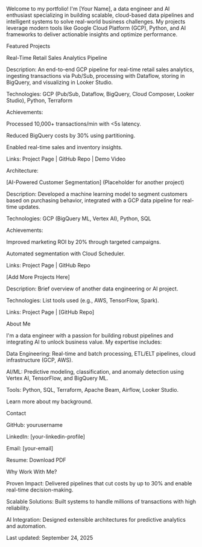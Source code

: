 Welcome to my portfolio! I'm [Your Name], a data engineer and AI enthusiast specializing in building scalable, cloud-based data pipelines and intelligent systems to solve real-world business challenges. My projects leverage modern tools like Google Cloud Platform (GCP), Python, and AI frameworks to deliver actionable insights and optimize performance.

Featured Projects

Real-Time Retail Sales Analytics Pipeline





Description: An end-to-end GCP pipeline for real-time retail sales analytics, ingesting transactions via Pub/Sub, processing with Dataflow, storing in BigQuery, and visualizing in Looker Studio.



Technologies: GCP (Pub/Sub, Dataflow, BigQuery, Cloud Composer, Looker Studio), Python, Terraform



Achievements:





Processed 10,000+ transactions/min with <5s latency.



Reduced BigQuery costs by 30% using partitioning.



Enabled real-time sales and inventory insights.



Links: Project Page | GitHub Repo | Demo Video



Architecture:




[AI-Powered Customer Segmentation] (Placeholder for another project)





Description: Developed a machine learning model to segment customers based on purchasing behavior, integrated with a GCP data pipeline for real-time updates.



Technologies: GCP (BigQuery ML, Vertex AI), Python, SQL



Achievements:





Improved marketing ROI by 20% through targeted campaigns.



Automated segmentation with Cloud Scheduler.



Links: Project Page | GitHub Repo

[Add More Projects Here]





Description: Brief overview of another data engineering or AI project.



Technologies: List tools used (e.g., AWS, TensorFlow, Spark).



Links: Project Page | [GitHub Repo]

About Me

I'm a data engineer with a passion for building robust pipelines and integrating AI to unlock business value. My expertise includes:





Data Engineering: Real-time and batch processing, ETL/ELT pipelines, cloud infrastructure (GCP, AWS).



AI/ML: Predictive modeling, classification, and anomaly detection using Vertex AI, TensorFlow, and BigQuery ML.



Tools: Python, SQL, Terraform, Apache Beam, Airflow, Looker Studio.

Learn more about my background.

Contact





GitHub: yourusername



LinkedIn: [your-linkedin-profile]



Email: [your-email]



Resume: Download PDF

Why Work With Me?





Proven Impact: Delivered pipelines that cut costs by up to 30% and enable real-time decision-making.



Scalable Solutions: Built systems to handle millions of transactions with high reliability.



AI Integration: Designed extensible architectures for predictive analytics and automation.



Last updated: September 24, 2025
